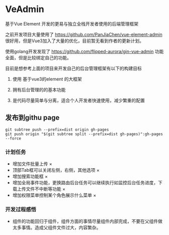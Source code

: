 # VeAdmin
基于Vue Element 开发的更易与独立全栈开发者使用的后端管理框架

之前开发项目大量使用了 https://github.com/PanJiaChen/vue-element-admin  很好用，但是Vue3加入了大量的优化，目前暂无看到作者的更新计划。

使用golang开发发现了 https://github.com/flipped-aurora/gin-vue-admin  功能全面，但是比较绑定自己的功能。

目前是想参考上面的项目来开发自己的后台管理框架有以下的构建目标

1. 使用 基于vue3的element 的大框架

2. 拥有后台管理的的基本功能

3. 是代码尽量简单与分离，适合个人开发者快速使用，减少繁重的配置

## 发布到githu page

```
git subtree push --prefix=dist origin gh-pages
git push origin "$(git subtree split --prefix=dist gh-pages)":gh-pages --force
```

### 计划任务

- 增加文件批量上传 ×
- 顶部Tab框可以关闭左侧，右侧，其他选项 ×
- 增加搜索功能框 ×
- 增加全局事件功能，更换路由后台任务可以继续执行如监控后台任务进度，下载上传文件不中断等功能  ×
- 增加权限菜单控制某个角色展示什么菜单 ×

### 开发过程感悟

- 组件的功能回归于组件，组件方面的事情尽量组件内部完成，不要在父组件做太多事情。造成父组件文件过大，内容繁杂。


